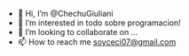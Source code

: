 - 👋 Hi, I’m @ChechuGiuliani
- 👀 I’m interested in  todo sobre programacion!
- 💞️ I’m looking to collaborate on ...
- 📫 How to reach me soyceci07@gmail.com


<!---
ChechuGiuliani/ChechuGiuliani is a ✨ special ✨ repository because its `README.md` (this file) appears on your GitHub profile.
You can click the Preview link to take a look at your changes.
--->
